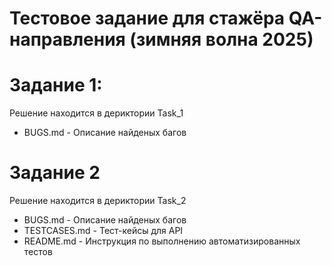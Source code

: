 # Тестовое задание для стажёра QA-направления (зимняя волна 2025)

# Задание 1:
Решение находится в дериктории Task_1
* BUGS.md - Описание найденых багов

# Задание 2
Решение находится в дериктории Task_2
* BUGS.md - Описание найденых багов
* TESTCASES.md - Тест-кейсы для API
* README.md - Инструкция по выполнению автоматизированных тестов

